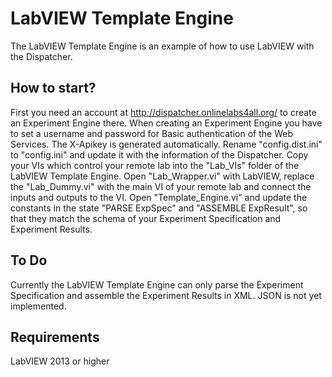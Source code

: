 LabVIEW Template Engine
=======================

The LabVIEW Template Engine is an example of how to use LabVIEW with the Dispatcher.


## How to start?

First you need an account at http://dispatcher.onlinelabs4all.org/ to create an Experiment Engine there. When creating an Experiment Engine you have to set a username and password for Basic authentication of the Web Services. The X-Apikey is generated automatically. Rename "config.dist.ini" to "config.ini" and update it with the information of the Dispatcher. Copy your VIs which control your remote lab into the "Lab_VIs" folder of the LabVIEW Template Engine. Open "Lab_Wrapper.vi" with LabVIEW, replace the "Lab_Dummy.vi" with the main VI of your remote lab and connect the inputs and outputs to the VI. Open "Template_Engine.vi" and update the constants in the state "PARSE ExpSpec" and "ASSEMBLE ExpResult", so that they match the schema of your Experiment Specification and Experiment Results.


## To Do

Currently the LabVIEW Template Engine can only parse the Experiment Specification and assemble the Experiment Results in XML. JSON is not yet implemented.


## Requirements

LabVIEW 2013 or higher
